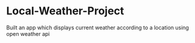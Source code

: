 # Local-Weather-Project
Built an app which displays current weather according to a location using open weather api
